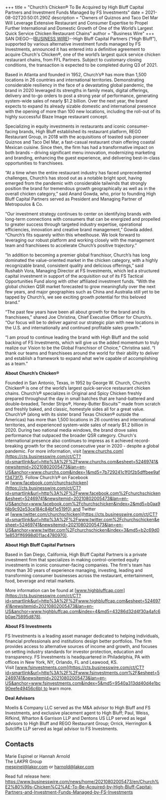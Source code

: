 +++
title = "Church’s Chicken® To Be Acquired by High Bluff Capital Partners and Investment Funds Managed by FS Investments"
date = 2021-08-02T20:50:01.290Z
description = "Owners of Quiznos and Taco Del Mar Will Leverage Extensive Restaurant and Consumer Expertise to Propel Further International and Domestic Growth of One of the World’s Largest Quick Service Chicken Restaurant Chains"
author = "Business Wire"
+++
SAN DIEGO--([BUSINESS WIRE](https://www.businesswire.com/))--High Bluff Capital Partners (“High Bluff”), supported by various alternative investment funds managed by FS Investments, announced it has entered into a definitive agreement to acquire Church's Chicken®, one of the world’s largest quick service chicken restaurant chains, from FFL Partners. Subject to customary closing conditions, the transaction is expected to be completed during Q3 of 2021.

Based in Atlanta and founded in 1952, Church’s® has more than 1,500 locations in 26 countries and international territories. Demonstrating considerable resiliency in the face of a devastating global pandemic, the brand in 2020 leveraged its strengths in family meals, digital offerings, delivery and to-go orders to post a strong year of performance, generating system-wide sales of nearly $1.2 billion. Over the next year, the brand expects to expand its already sizable domestic and international presence with the opening of more than 100 new locations, including the roll-out of its highly successful Blaze Image restaurant concept.

Specializing in equity investments in restaurants and iconic consumer-facing brands, High Bluff established its restaurant platform, REGO Restaurant Group, in 2018 with the acquisitions of toasted sub pioneer Quiznos and Taco Del Mar, a fast-casual restaurant chain offering coastal Mexican cuisine. Since then, the firm has had a transformative impact on both brands – driving significant menu innovation, modernizing marketing and branding, enhancing the guest experience, and delivering best-in-class opportunities to franchisees.

“At a time when the entire restaurant industry has faced unprecedented challenges, Church’s has stood out as a notable bright spot, having emerged from the pandemic with considerable tailwinds that strongly position the brand for tremendous growth geographically as well as in the overall chicken category,” said Anand Gowda, who, prior to founding High Bluff Capital Partners served as President and Managing Partner of Metropoulos & Co.

“Our investment strategy continues to center on identifying brands with long-term connections with consumers that can be energized and propelled to greater success through targeted industry expertise, operational efficiencies, innovation and creative brand management,” Gowda added. “Church’s fits squarely within this wheelhouse. We look forward to leveraging our robust platform and working closely with the management team and franchisees to accelerate Church’s positive trajectory.”

“In addition to becoming a premier global franchisor, Church’s has long dominated the value-oriented market in the chicken category, with a highly recognizable brand, consistent quality and delicious offerings,” said Rushabh Vora, Managing Director at FS Investments, which led a structured capital investment in support of the acquisition out of its FS Tactical Opportunities Fund along with other affiliated investment funds. “With the global chicken QSR market forecasted to grow meaningfully over the next few years, and major geographies such as China and Australia still yet to be tapped by Church’s, we see exciting growth potential for this beloved brand.”

“The past few years have been all about growth for the brand and its franchisees,” shared Joe Christina, Chief Executive Officer for Church’s. “Our focus will be to deliver against our strategic plan with new locations in the U.S. and internationally and continued profitable sales growth.”

“I am proud to continue leading the brand with High Bluff and the solid backing of FS Investments, which will give us the added momentum to truly realize our Vision to be the Global Franchisor of Choice,” Christina said. “I thank our teams and franchisees around the world for their ability to deliver and establish a framework to expand what we’re capable of accomplishing as a team.”

**About Church’s Chicken®**

Founded in San Antonio, Texas, in 1952 by George W. Church, Church’s Chicken® is one of the world’s largest quick-service restaurant chicken chains. Church’s® specializes in Original and Spicy Chicken freshly prepared throughout the day in small batches that are hand-battered and double-breaded, Tender Strips®, Honey-Butter Biscuits™ made from scratch and freshly baked, and classic, homestyle sides all for a great value. Church’s® (along with its sister brand Texas Chicken® outside the Americas) has more than 1,500 locations in 26 countries and international territories, and experienced system-wide sales of nearly $1.2 billion in 2020. During two national media windows, the brand drove sales performance that outpaced the broader QSR category. Church's international presence also continues to impress as it achieved record-breaking growth for the second consecutive year in 2020 - despite a global pandemic. For more information, visit [www.churchs.com](https://cts.businesswire.com/ct/CT?id=smartlink&url=http%3A%2F%2Fwww.churchs.com&esheet=52469741&newsitemid=20210802005473&lan=en-US&anchor=www.churchs.com&index=1&md5=7b729241c1f0f2b5dffbee9aff3473f7). Follow Church’s® on Facebook at [www.facebook.com/churchschicken](https://cts.businesswire.com/ct/CT?id=smartlink&url=http%3A%2F%2Fwww.facebook.com%2Fchurchschicken&esheet=52469741&newsitemid=20210802005473&lan=en-US&anchor=www.facebook.com%2Fchurchschicken&index=2&md5=b0aa9f4b9c92e53ce184c84bf1e519f0) and Twitter at [www.twitter.com/churchschicken](https://cts.businesswire.com/ct/CT?id=smartlink&url=http%3A%2F%2Fwww.twitter.com%2Fchurchschicken&esheet=52469741&newsitemid=20210802005473&lan=en-US&anchor=www.twitter.com%2Fchurchschicken&index=3&md5=b2c69d01e853f1f6998d011ac4780970).

**About High Bluff Capital Partners**

Based in San Diego, California, High Bluff Capital Partners is a private investment firm that specializes in making control-oriented equity investments in iconic consumer-facing companies. The firm's team has more than 30 years of experience managing, investing, leading and transforming consumer businesses across the restaurant, entertainment, food, beverage and retail markets.

More information can be found at [www.highbluffcap.com](https://cts.businesswire.com/ct/CT?id=smartlink&url=http%3A%2F%2Fwww.highbluffcap.com&esheet=52469741&newsitemid=20210802005473&lan=en-US&anchor=www.highbluffcap.com&index=4&md5=43286d32d4f30a4afc6b0ae75895d878).

**About FS Investments**

FS Investments is a leading asset manager dedicated to helping individuals, financial professionals and institutions design better portfolios. The firm provides access to alternative sources of income and growth, and focuses on setting industry standards for investor protection, education and transparency. FS Investments is headquartered in Philadelphia, PA with offices in New York, NY, Orlando, FL and Leawood, KS. Visit [www.fsinvestments.com](https://cts.businesswire.com/ct/CT?id=smartlink&url=http%3A%2F%2Fwww.fsinvestments.com%2F&esheet=52469741&newsitemid=20210802005473&lan=en-US&anchor=www.fsinvestments.com&index=5&md5=9540a313dd40d4e1bc90eefe49456c6b) to learn more.

**Deal Advisors**

Moelis & Company LLC served as the M&A advisor to High Bluff and FS Investments, and exclusive placement agent to High Bluff; Paul, Weiss, Rifkind, Wharton & Garrison LLP and Dentons US LLP served as legal advisors to High Bluff and REGO Restaurant Group; Orrick, Herrington & Sutcliffe LLP served as legal advisor to FS Investments.

## Contacts

Marie Espinel or Hannah Arnold\
The LAKPR Group\
[mespinel@lakpr.com](mailto:mespinel@lakpr.com) or [harnold@lakpr.com](mailto:harnold@lakpr.com)

Read full release here: https://www.businesswire.com/news/home/20210802005473/en/Church%E2%80%99s-Chicken%C2%AE-To-Be-Acquired-by-High-Bluff-Capital-Partners-and-Investment-Funds-Managed-by-FS-Investments